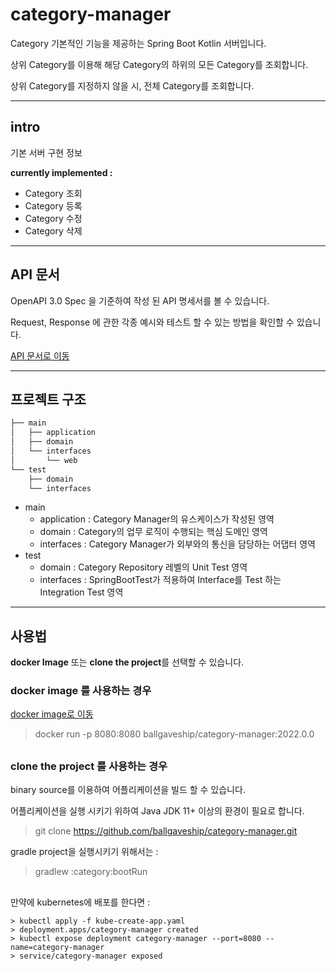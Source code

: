 # category-manager

Category 기본적인 기능을 제공하는 Spring Boot Kotlin 서버입니다.

상위 Category를 이용해 해당 Category의 하위의 모든 Category를 조회합니다.

상위 Category를 지정하지 않을 시, 전체 Category를 조회합니다.

----

## intro

기본 서버 구현 정보

**currently implemented :**

- Category 조회
- Category 등록
- Category 수정
- Category 삭제

----

## API 문서

OpenAPI 3.0 Spec 을 기준하여 작성 된 API 명세서를 볼 수 있습니다.

Request, Response 에 관한 각종 예시와 테스트 할 수 있는 방법을 확인할 수 있습니다.

[API 문서로 이동](https://gaveship.stoplight.io/docs/category/YXBpOjI5NTE5OTg-category-api)

----

## 프로젝트 구조

```bash
├── main
│   ├── application
│   ├── domain
│   └── interfaces
│       └── web
└── test
    ├── domain
    └── interfaces
```
- main
  - application : Category Manager의 유스케이스가 작성된 영역
  - domain : Category의 업무 로직이 수행되는 핵심 도메인 영역
  - interfaces : Category Manager가 외부와의 통신을 담당하는 어댑터 영역
- test
  - domain : Category Repository 레벨의 Unit Test 영역
  - interfaces : SpringBootTest가 적용하여 Interface를 Test 하는 Integration Test 영역 

----

## 사용법

**docker Image** 또는 **clone the project**를 선택할 수 있습니다.

### **docker image 를 사용하는 경우**

[docker image로 이동](https://hub.docker.com/r/ballgaveship/category-manager)

> docker run -p 8080:8080 ballgaveship/category-manager:2022.0.0

##    

### **clone the project 를 사용하는 경우**

binary source를 이용하여 어플리케이션을 빌드 할 수 있습니다.

어플리케이션을 실행 시키기 위하여 Java JDK 11+ 이상의 환경이 필요로 합니다.

> git clone https://github.com/ballgaveship/category-manager.git

gradle project을 실행시키기 위해서는 :

> gradlew :category:bootRun

##  

만약에 kubernetes에 배포를 한다면 :

```
> kubectl apply -f kube-create-app.yaml 
> deployment.apps/category-manager created
> kubectl expose deployment category-manager --port=8080 --name=category-manager
> service/category-manager exposed
```
